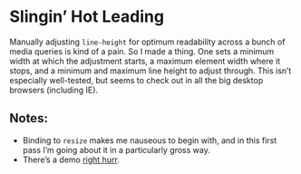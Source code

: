 # Slingin’ Hot Leading
Manually adjusting ```line-height``` for optimum readability across a bunch of media queries is kind of a pain. So I made a thing. One sets a minimum width at which the adjustment starts, a maximum element width where it stops, and a minimum and maximum line height to adjust through. This isn’t especially well-tested, but seems to check out in all the big desktop browsers (including IE).

## Notes:
* Binding to ```resize``` makes me nauseous to begin with, and in this first pass I’m going about it in a particularly gross way.
* There’s a demo <a href="http://wilto.github.com/Molten-Leading/">right hurr</a>.